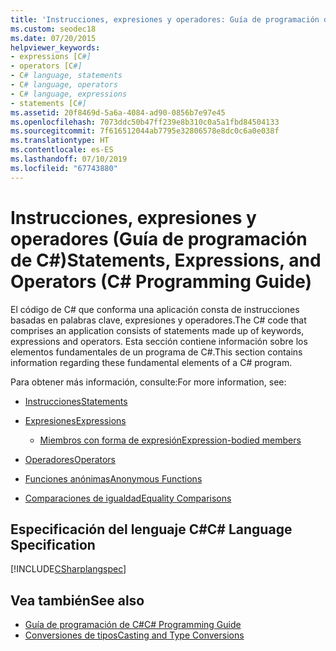 ```yaml
---
title: 'Instrucciones, expresiones y operadores: Guía de programación de C#'
ms.custom: seodec18
ms.date: 07/20/2015
helpviewer_keywords:
- expressions [C#]
- operators [C#]
- C# language, statements
- C# language, operators
- C# language, expressions
- statements [C#]
ms.assetid: 20f8469d-5a6a-4084-ad90-0856b7e97e45
ms.openlocfilehash: 7073ddc50b47ff239e8b310c0a5a1fbd84504133
ms.sourcegitcommit: 7f616512044ab7795e32806578e8dc0c6a0e038f
ms.translationtype: HT
ms.contentlocale: es-ES
ms.lasthandoff: 07/10/2019
ms.locfileid: "67743880"
---
```

# <a name="statements-expressions-and-operators-c-programming-guide"></a><span data-ttu-id="e154d-102">Instrucciones, expresiones y operadores (Guía de programación de C#)</span><span class="sxs-lookup"><span data-stu-id="e154d-102">Statements, Expressions, and Operators (C# Programming Guide)</span></span>

<span data-ttu-id="e154d-103">El código de C# que conforma una aplicación consta de instrucciones basadas en palabras clave, expresiones y operadores.</span><span class="sxs-lookup"><span data-stu-id="e154d-103">The C# code that comprises an application consists of statements made up of keywords, expressions and operators.</span></span> <span data-ttu-id="e154d-104">Esta sección contiene información sobre los elementos fundamentales de un programa de C#.</span><span class="sxs-lookup"><span data-stu-id="e154d-104">This section contains information regarding these fundamental elements of a C# program.</span></span>

 <span data-ttu-id="e154d-105">Para obtener más información, consulte:</span><span class="sxs-lookup"><span data-stu-id="e154d-105">For more information, see:</span></span>

- [<span data-ttu-id="e154d-106">Instrucciones</span><span class="sxs-lookup"><span data-stu-id="e154d-106">Statements</span></span>](statements.md)

- [<span data-ttu-id="e154d-107">Expresiones</span><span class="sxs-lookup"><span data-stu-id="e154d-107">Expressions</span></span>](expressions.md)

  - [<span data-ttu-id="e154d-108">Miembros con forma de expresión</span><span class="sxs-lookup"><span data-stu-id="e154d-108">Expression-bodied members</span></span>](expression-bodied-members.md)

- [<span data-ttu-id="e154d-109">Operadores</span><span class="sxs-lookup"><span data-stu-id="e154d-109">Operators</span></span>](operators.md)

- [<span data-ttu-id="e154d-110">Funciones anónimas</span><span class="sxs-lookup"><span data-stu-id="e154d-110">Anonymous Functions</span></span>](anonymous-functions.md)

- [<span data-ttu-id="e154d-111">Comparaciones de igualdad</span><span class="sxs-lookup"><span data-stu-id="e154d-111">Equality Comparisons</span></span>](equality-comparisons.md)

## <a name="c-language-specification"></a><span data-ttu-id="e154d-112">Especificación del lenguaje C#</span><span class="sxs-lookup"><span data-stu-id="e154d-112">C# Language Specification</span></span>

[!INCLUDE[CSharplangspec](~/includes/csharplangspec-md.md)]

## <a name="see-also"></a><span data-ttu-id="e154d-113">Vea también</span><span class="sxs-lookup"><span data-stu-id="e154d-113">See also</span></span>

- [<span data-ttu-id="e154d-114">Guía de programación de C#</span><span class="sxs-lookup"><span data-stu-id="e154d-114">C# Programming Guide</span></span>](../../../csharp/programming-guide/index.md)
- [<span data-ttu-id="e154d-115">Conversiones de tipos</span><span class="sxs-lookup"><span data-stu-id="e154d-115">Casting and Type Conversions</span></span>](../../../csharp/programming-guide/types/casting-and-type-conversions.md)
